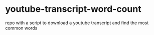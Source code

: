 # youtube-transcript-word-count
repo with a script to download a youtube transcript and find the most common words
